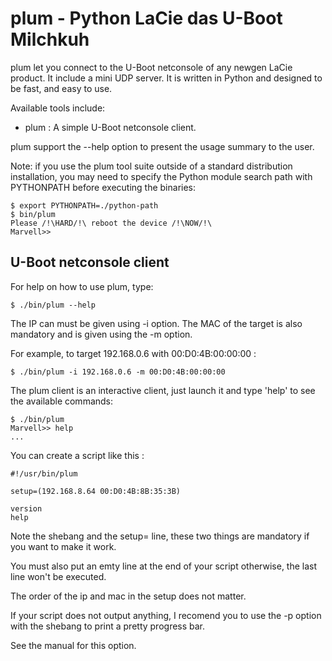 plum - Python LaCie das U-Boot Milchkuh
=======================================

plum let you connect to the U-Boot netconsole of any 
newgen LaCie product. It include a mini UDP server.
It is written in Python and designed to be fast,
and easy to use.

Available tools include:

  - plum : A simple U-Boot netconsole client.

plum support the --help option to present the usage summary to the
user.

Note: if you use the plum tool suite outside of a standard
distribution installation, you may need to specify the Python module
search path with PYTHONPATH before executing the binaries:

    $ export PYTHONPATH=./python-path
    $ bin/plum
    Please /!\HARD/!\ reboot the device /!\NOW/!\
    Marvell>>


U-Boot netconsole client
------------------------

For help on how to use plum, type:

    $ ./bin/plum --help

The IP can must be given using -i option. The MAC of the target is 
also mandatory and is given using the -m option.

For example, to target 192.168.0.6 with 00:D0:4B:00:00:00 :

    $ ./bin/plum -i 192.168.0.6 -m 00:D0:4B:00:00:00

The plum client is an interactive client, just launch it and type 'help'
to see the available commands:

    $ ./bin/plum
    Marvell>> help
    ...

You can create a script like this :

    #!/usr/bin/plum

    setup=(192.168.8.64 00:D0:4B:8B:35:3B)

    version
    help

Note the shebang and the setup= line, these two
things are mandatory if you want to make it work.

You must also put an emty line at the end of your script
otherwise, the last line won't be executed.

The order of the ip and mac in the setup does not matter.

If your script does not output anything, I recomend you to use the 
-p option with the shebang to print a pretty progress bar.

See the manual for this option.

